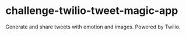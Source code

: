 # challenge-twilio-tweet-magic-app
Generate and share tweets with emotion and images. Powered by Twilio.
